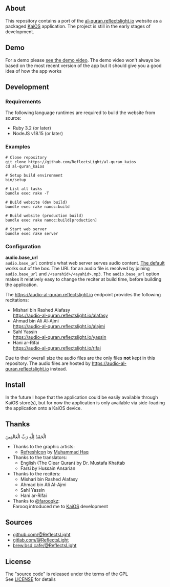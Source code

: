 ## About

This repository contains a port of the
[al-quran.reflectslight.io](https://al-quran.reflectslight.io)
website as a packaged
[KaiOS](https://www.kaiostech.com/)
application.
The project is still in the early stages of development.

## Demo

For a demo please [see the demo video](https://0x1eef.github.io/v/KaiOS_alquran_app.mp4).
The demo video won't always be based on the most recent version
of the app but it should give you a good idea of how the app works

## Development

### Requirements

The following language runtimes are required to build the website
from source:

* Ruby 3.2 (or later)
* NodeJS v18.15 (or later)

### Examples

    # Clone repository
    git clone https://github.com/ReflectsLight/al-quran_kaios
    cd al-quran_kaios

    # Setup build environment
    bin/setup

    # List all tasks
    bundle exec rake -T

    # Build website (dev build)
    bundle exec rake nanoc:build

    # Build website (production build)
    bundle exec rake nanoc:build[production]

    # Start web server
    bundle exec rake server

### Configuration

**audio.base_url** <br>
`audio.base_url` controls what web server serves audio content.
[The default](https://audio-al-quran.reflectslight.io/rifai)
works out of the box. The URL for an audio file is
resolved by joining `audio.base_url` and
`/<surahid>/<ayahid>.mp3`. The `audio.base_url` option
makes it relatively easy to change the reciter
at build time, before building the application.

The https://audio-al-quran.reflectslight.io endpoint
provides the following recitations:

- Mishari bin Rashed Alafasy <br>
	https://audio-al-quran.reflectslight.io/alafasy
- Ahmad bin Ali Al-Ajmi <br>
	https://audio-al-quran.reflectslight.io/alajmi
- Sahl Yassin <br>
	https://audio-al-quran.reflectslight.io/yassin
- Hani ar-Rifai <br>
	https://audio-al-quran.reflectslight.io/rifai

Due to their overall size the audio files are the only
files **not** kept in this repository. The audio files
are hosted by https://audio-al-quran.reflectslight.io
instead.

## Install

In the future I hope that the application could be easily available
through KaiOS store(s), but for now the application is only available
via side-loading the application onto a KaiOS device.

## Thanks

الْحَمْدُ لِلَّهِ رَبِّ الْعَالَمِينَ

* Thanks to the graphic artists:
	- [RefreshIcon](/src/js/components/Icon.tsx)
      by
      [Muhammad Haq](https://freeicons.io/profile/823)
* Thanks to the translators:
    - English (The Clear Quran) by Dr. Mustafa Khattab
    - Farsi by Hussain Ansarian
* Thanks to the reciters:
    - Mishari bin Rashed Alafasy
    - Ahmad bin Ali Al-Ajmi
    - Sahl Yassin
    - Hani ar-Rifai
* Thanks to [@farooqkz](https://github.com/farooqkz): <br>
  Farooq introduced me to [KaiOS](https://www.kaiostech.com/) development

## Sources

* [github.com/@ReflectsLight](https://github.com/ReflectsLight/al-quran_kaios)
* [gitlab.com/@ReflectsLight](https://gitlab.com/ReflectsLight/al-quran_kaios)
* [brew.bsd.cafe/@ReflectsLight](https://brew.bsd.cafe/ReflectsLight/al-quran_kaios)

## License

The "source code" is released under the terms of the GPL <br>
See [LICENSE](./share/al-quran.reflectslight.io/LICENSE) for details
